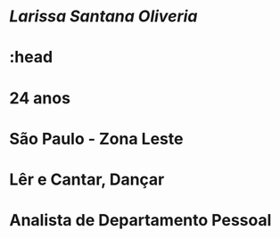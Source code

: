 # *Larissa Santana Oliveria*<h1> :head
# 24 anos
# São Paulo - Zona Leste
# Lêr e Cantar, Dançar
# Analista de Departamento Pessoal
